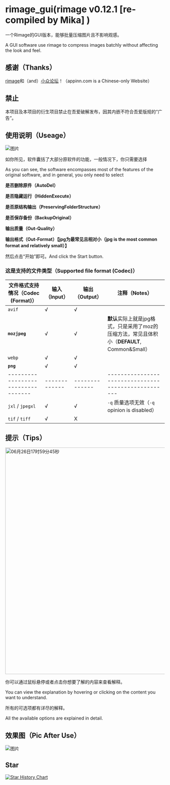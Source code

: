 # rimage_gui(rimage v0.12.1 [re-compiled by Mika] )

一个Rimage的GUI版本，能够批量压缩图片且不影响观感。

A GUI software use rimage to compress images batchly without affecting the look and feel.

## 感谢（Thanks）

[rimage](https://github.com/SalOne22/rimage)和（and）[小众论坛](https://www.appinn.com/rimage-gui/)！（appinn.com is a Chinese-only Website）

## 禁止

本项目及本项目的衍生项目禁止在吾爱破解发布，因其内嵌不符合吾爱版规的“广告”。

## 使用说明（Useage）

![图片](https://github.com/user-attachments/assets/94c34d80-31bd-4757-a691-2f74a8cd769b)

如你所见，软件囊括了大部分原软件的功能，一般情况下，你只需要选择

As you can see, the software encompasses most of the features of the original software, and in general, you only need to select

**是否删除原件（AutoDel）**

**是否隐藏运行（HiddenExecute）**

**是否原结构输出（PreservingFolderStructure）**

**是否保存备份（BackupOriginal）**

**输出质量（Out-Quality）**

**输出格式（Out-Format）【jpg为最常见且相对小（jpg is the most common format and relatively small）】**

然后点击“开始”即可。And click the Start button.

### 这是支持的文件类型（Supported file format (Codec)）

| 文件格式支持情况（Codec (Format)） | 输入（Input） | 输出（Output） | 注释（Notes）                                                                                 |
| ---------------------------------- | ------------- | -------------- | --------------------------------------------------------------------------------------------- |
| `avif`                             | √             | √              |                                                                                               |
| **`mozjpeg`**                      | √             | √              | **默认**实际上就是jpg格式，只是采用了moz的压缩方法，常见且体积小（**DEFAULT**, Common&Small） |
| `webp`                             | √             | √              |                                                                                               |
| **`png`**                          | √             | √              |                                                                                               |
| ---------------------------------- | ------------- | -------------- | ---------------------------------------------------                                           |
| `jxl` / `jpegxl`                   | √             | √              | `-q` 质量选项无效（`-q` opinion is disabled）                                                 |
| `tif` / `tiff`                     | √             | X              |                                                                                               |

## 提示（Tips）

<img width="714" alt="06月26日17时59分45秒" src="https://github.com/Mikachu2333/rimage_gui/assets/63829496/c7e11470-088e-4057-9d2d-7ae7730df40e">

你可以通过鼠标悬停或者点击你想要了解的内容来查看解释。

You can view the explanation by hovering or clicking on the content you want to understand.  

所有的可选项都有详尽的解释。

All the available options are explained in detail.

## 效果图（Pic After Use）

![图片](https://github.com/Mikachu2333/rimage_gui/assets/63829496/dead98b0-63b7-4f1b-a0d2-fe359147d5bc)

## Star

[![Star History Chart](https://api.star-history.com/svg?repos=Mikachu2333/rimage_gui&type=Timeline)](https://star-history.com/#Mikachu2333/rimage_gui&Timeline)
